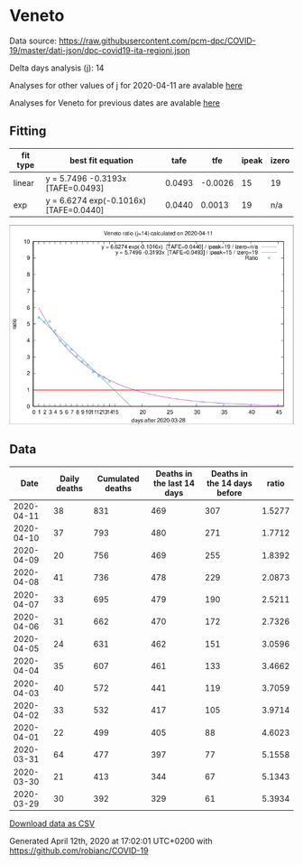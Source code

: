 # Veneto

Data source: https://raw.githubusercontent.com/pcm-dpc/COVID-19/master/dati-json/dpc-covid19-ita-regioni.json

Delta days analysis (j): 14

Analyses for other values of j for 2020-04-11 are avalable [here](../2020-04-11/README.md)

Analyses for Veneto for previous dates are avalable [here](../README.md)

## Fitting 
|fit type|best fit equation|tafe|tfe|ipeak|izero|
|-------|-----|--------|------|---|---|
|linear|y = 5.7496 -0.3193x  [TAFE=0.0493]|0.0493|-0.0026|15|19|
|exp|y = 6.6274 exp(-0.1016x)  [TAFE=0.0440]|0.0440|0.0013|19|n/a|

![Plot](COVID-19_veneto_j14_2020-04-11.png)

## Data
|Date|Daily deaths|Cumulated deaths|Deaths in the last 14 days|Deaths in the 14 days before|ratio|
|----|----------|-----------|-------|--------------------|-----|
|2020-04-11|38|831|469|307|1.5277|
|2020-04-10|37|793|480|271|1.7712|
|2020-04-09|20|756|469|255|1.8392|
|2020-04-08|41|736|478|229|2.0873|
|2020-04-07|33|695|479|190|2.5211|
|2020-04-06|31|662|470|172|2.7326|
|2020-04-05|24|631|462|151|3.0596|
|2020-04-04|35|607|461|133|3.4662|
|2020-04-03|40|572|441|119|3.7059|
|2020-04-02|33|532|417|105|3.9714|
|2020-04-01|22|499|405|88|4.6023|
|2020-03-31|64|477|397|77|5.1558|
|2020-03-30|21|413|344|67|5.1343|
|2020-03-29|30|392|329|61|5.3934|

[Download data as CSV](COVID-19_veneto_j14_2020-04-11.csv)

Generated April 12th, 2020 at 17:02:01 UTC+0200 with https://github.com/robianc/COVID-19
